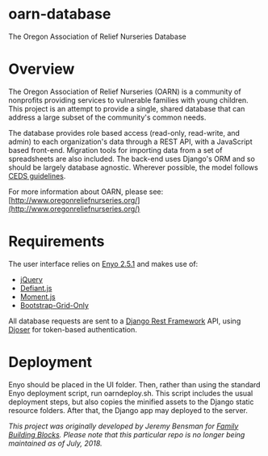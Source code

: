 # oarn-database
The Oregon Association of Relief Nurseries Database

# Overview
The Oregon Association of Relief Nurseries (OARN) is a community of nonprofits providing services to vulnerable families with young children. This project is an attempt to provide a single, shared database that can address a large subset of the community's common needs.

The database provides role based access (read-only, read-write, and admin) to each organization's data through a REST API, with a JavaScript based front-end. Migration tools for importing data from a set of spreadsheets are also included. The back-end uses Django's ORM and so should be largely database agnostic. Wherever possible, the model follows [CEDS guidelines](https://ceds.ed.gov/).

For more information about OARN, please see:  [http://www.oregonreliefnurseries.org/](http://www.oregonreliefnurseries.org/)

# Requirements
The user interface relies on [Enyo 2.5.1](https://enyojs.com/) and makes use of:
* [jQuery](https://jquery.com/)
* [Defiant.js](http://defiantjs.com/)
* [Moment.js](http://momentjs.com/)
* [Bootstrap-Grid-Only](https://github.com/zirafa/bootstrap-grid-only)

All database requests are sent to a [Django Rest Framework](http://www.django-rest-framework.org/) API, using [Djoser](https://github.com/sunscrapers/djoser) for token-based authentication.

# Deployment
Enyo should be placed in the UI folder. Then, rather than using the standard Enyo deployment script, run oarndeploy.sh. This script includes the usual deployment steps, but also copies the minified assets to the Django static resource folders. After that, the Django app may deployed to the server.

*This project was originally developed by Jeremy Bensman for [Family Building Blocks](http://familybuildingblocks.org). Please note that this particular repo is no longer being maintained as of July, 2018.*
